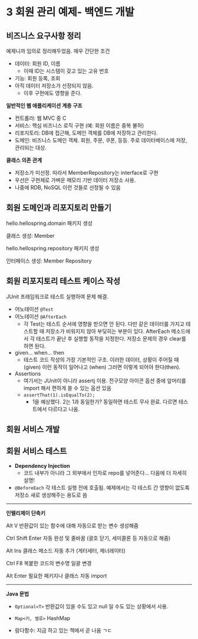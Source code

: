 # 3 회원 관리 예제- 백엔드 개발

## 비즈니스 요구사항 정리

예제니까 임의로 정리해두었음. 매우 간단한 조건

* 데이터: 회원 ID, 이름
  * 이때 ID는 시스템이 갖고 있는 고유 번호
* 기능: 회원 등록, 조회
* 아직 데이터 저장소가 선정되지 않음.
  * 이후 구현에도 영향을 준다.

**일반적인 웹 애플리케이션 계층 구조**

* 컨트롤러: 웹 MVC 중 C
* 서비스: 핵심 비즈니스 로직 구현 (예: 회원 이름은 중복 불허)
* 리포지토리: DB에 접근해, 도메인 객체를 DB에 저장하고 관리한다.
* 도메인: 비즈니스 도메인 객체. 회원, 주문, 쿠폰, 등등. 주로 데이터베이스에 저장, 관리되는 대상.

**클래스 의존 관계**

* 저장소가 미선정. 따라서 MemberRepository는 interface로 구현
* 우선은 구현체로 가벼운 메모리 기반 데이터 저장소 사용.
* 나중에 RDB, NoSQL 이런 것들로 선정될 수 있음

## 회원 도메인과 리포지토리 만들기

hello.hellospring.domain 패키지 생성

클래스 생성: Member

hello.hellospring.repository 패키지 생성

인터페이스 생성: Member Repository

## 회원 리포지토리 테스트 케이스 작성

JUnit 프레임워크로 테스트 실행하여 문제 해결. 

* 어노테이션 `@Test`
* 어노테이션 `@AfterEach`
  * 각 Test는 테스트 순서에 영향을 받으면 안 된다. 다만 같은 데이터를 가지고 테스트할 때 저장소가 비워지지 않아 부딪히는 부분이 있다. AfterEach 메소드에서 각 테스트가 끝난 후 실행할 동작을 지정한다. 저장소 문제의 경우 clear를 하면 된다. 
* given... when... then
  * 테스트 코드 작성의 가장 기본적인 구조. 이러한 데이터, 상황이 주어질 때 (given) 이런 동작이 일어나고 (when) 그러면 이렇게 되어야 한다(then).
* Assertions
  * 여기서는 JUnit이 아니라 assertj 이용. 전구모양 아이콘 옵션 중에 앞머리를 import 해서 편하게 쓸 수 있는 옵션 있음 
  * `assertThat(1).isEqualTo(2);`
    * 1을 예상했다. 2는 1과 동일한가? 동일하면 테스트 무사 완료. 다르면 테스트에서 다르다고 나옴.

## 회원 서비스 개발

## 회원 서비스 테스트

* **Dependency Injection**
  * 코드 내부가 아니라 그 외부에서 인자로 repo를 넣어준다... 다음에 더 자세히 설명!
* `@BeforeEach` 각 테스트 실행 전에 호출됨. 예제에서는 각 테스트 간 영향이 없도록 저장소 새로 생성해주는 용도로 씀 



---

**인텔리제이 단축키**

Alt V 반환값이 있는 함수에 대해 자동으로 받는 변수 생성해줌

Ctrl Shift Enter 자동 완성 및 줄바꿈 (괄호 닫기, 세미콜론 등 자동으로 해줌)

Alt Ins 클래스 메소드 자동 추가 (게터세터, 제너레이터)

Ctrl F8 복붙한 코드의 변수명 일괄 변경

Alt Enter 필요한 패키지나 클래스 자동 import

---

**Java 문법**

* `Optional<T>` 반환값이 있을 수도 있고 null 일 수도 있는 상황에서 사용.

* `Map<키, 밸류>` HashMap
* 람다함수: 지금 하고 있는 책에서 곧 나옴 ㄱㄷ 

 